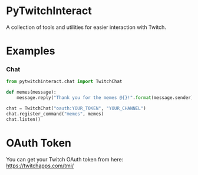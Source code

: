 # PyTwitchInteract
A collection of tools and utilities for easier interaction with Twitch.

# Examples

### Chat
```python
from pytwitchinteract.chat import TwitchChat

def memes(message):
    message.reply("Thank you for the memes @{}!".format(message.sender))

chat = TwitchChat("oauth:YOUR_TOKEN", "YOUR_CHANNEL")
chat.register_command("memes", memes)
chat.listen()
```

# OAuth Token
You can get your Twitch OAuth token from here: https://twitchapps.com/tmi/